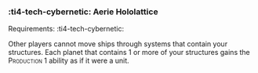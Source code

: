 ### :ti4-tech-cybernetic: **Aerie Hololattice**

Requirements: :ti4-tech-cybernetic:

Other players cannot move ships through systems that contain your structures.
Each planet that contains 1 or more of your structures gains the <span style="font-variant:small-caps;">Production</span> 1 ability as if it were a unit.
